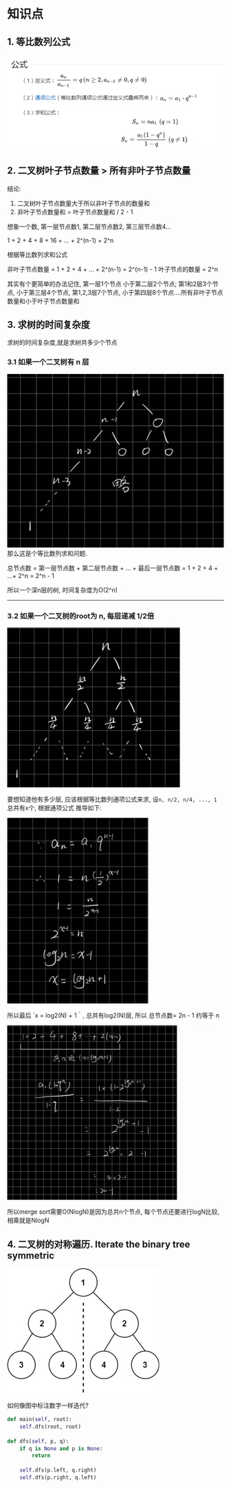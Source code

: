 # 知识点

## 1. 等比数列公式

![89](../Image/89.png)

## 2. 二叉树叶子节点数量 > 所有非叶子节点数量

结论:

1. 二叉树叶子节点数量大于所以非叶子节点的数量和
2. 非叶子节点数量和 = 叶子节点数量和 / 2 - 1

想象一个数, 第一层节点数1, 第二层节点数2, 第三层节点数4...

1 + 2 + 4 + 8 + 16 + ... + 2^(n-1) + 2^n

根据等比数列求和公式

非叶子节点数量 = 1 + 2 + 4 + ... + 2^(n-1) = 2^(n-1) - 1
叶子节点的数量 = 2^n

其实有个更简单的办法记住, 第一层1个节点 小于第二层2个节点; 第1和2层3个节点, 小于第三层4个节点, 第1,2,3层7个节点, 小于第四层8个节点....所有非叶子节点数量和小于叶子节点数量和

## 3. 求树的时间复杂度

求树的时间复杂度,就是求树共多少个节点

### 3.1 如果一个二叉树有 n 层

![90](../Image/90.png)
那么这是个等比数列求和问题.

总节点数 = 第一层节点数 + 第二层节点数 + ... + 最后一层节点数 = 1 + 2 + 4 + ...+ 2^n = 2^n - 1

所以一个深n层的树, 时间复杂度为O(2^n)

-----

### 3.2 如果一个二叉树的root为 n, 每层递减 1/2倍

![91](../Image/91.png)

要想知道他有多少层, 应该根据等比数列通项公式来求, 设`n, n/2, n/4, ..., 1` 总共有x个, 根据通项公式 推导如下:

![92](../Image/92.png)

所以最后 `x = log2(N) + 1｀, 总共有log2(N)层, 所以
总节点数= 2n - 1 约等于 n

![93](../Image/93.png)

所以merge sort需要O(NlogN)是因为总共n个节点, 每个节点还要进行logN比较, 相乘就是NlogN

## 4. 二叉树的对称遍历. Iterate the binary tree symmetric

![93](../Image/93.jpg)

如何像图中标注数字一样迭代?

```python
def main(self, root):
    self.dfs(root, root)

def dfs(self, p, q):
    if q is None and p is None:
        return

    self.dfs(p.left, q.right)
    self.dfs(p.right, q.left)
```